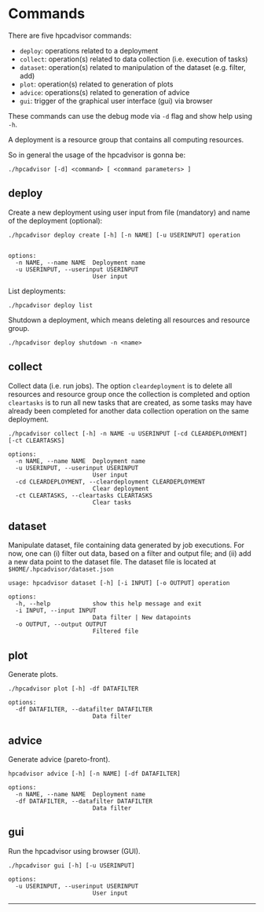 # Commands


There are five hpcadvisor commands:

- `deploy`: operations related to a deployment
- `collect`: operation(s) related to data collection (i.e. execution of tasks)
- `dataset`: operation(s) related to manipulation of the dataset (e.g. filter,
add)
- `plot`: operation(s) related to generation of plots
- `advice`: operations(s) related to generation of advice
- `gui`: trigger of the graphical user interface (gui) via browser

These commands can use the debug mode via `-d` flag and show help using `-h`.

A deployment is a resource group that contains all computing resources.

So in general the usage of the hpcadvisor is gonna be:

```
./hpcadvisor [-d] <command> [ <command parameters> ]
```

## deploy


Create a new deployment using user input from file (mandatory) and name of the
deployment (optional):

```
./hpcadvisor deploy create [-h] [-n NAME] [-u USERINPUT] operation


options:
  -n NAME, --name NAME  Deployment name
  -u USERINPUT, --userinput USERINPUT
                        User input
```

List deployments:

```
./hpcadvisor deploy list
```

Shutdown a deployment, which means deleting all resources and resource group.

```
./hpcadvisor deploy shutdown -n <name>
```

## collect

Collect data (i.e. run jobs). The option `cleardeployment` is to delete all
resources and resource group once the collection is completed and option
`cleartasks` is to run all new tasks that are created, as some tasks may have
already been completed for another data collection operation on the same
deployment.

```
./hpcadvisor collect [-h] -n NAME -u USERINPUT [-cd CLEARDEPLOYMENT] [-ct CLEARTASKS]

options:
  -n NAME, --name NAME  Deployment name
  -u USERINPUT, --userinput USERINPUT
                        User input
  -cd CLEARDEPLOYMENT, --cleardeployment CLEARDEPLOYMENT
                        Clear deployment
  -ct CLEARTASKS, --cleartasks CLEARTASKS
                        Clear tasks
```

## dataset

Manipulate dataset, file containing data generated by job executions. For now,
one can (i) filter out data, based on a filter and output file; and (ii) add
a new data point to the dataset file. The dataset file is located at
`$HOME/.hpcadvisor/dataset.json`

```
usage: hpcadvisor dataset [-h] [-i INPUT] [-o OUTPUT] operation

options:
  -h, --help            show this help message and exit
  -i INPUT, --input INPUT
                        Data filter | New datapoints
  -o OUTPUT, --output OUTPUT
                        Filtered file
```


## plot

Generate plots.

```
./hpcadvisor plot [-h] -df DATAFILTER

options:
  -df DATAFILTER, --datafilter DATAFILTER
                        Data filter
```

## advice


Generate advice (pareto-front).

```
hpcadvisor advice [-h] [-n NAME] [-df DATAFILTER]

options:
  -n NAME, --name NAME  Deployment name
  -df DATAFILTER, --datafilter DATAFILTER
                        Data filter
```


## gui

Run the hpcadvisor using browser (GUI).

```
./hpcadvisor gui [-h] [-u USERINPUT]

options:
  -u USERINPUT, --userinput USERINPUT
                        User input
```


---


